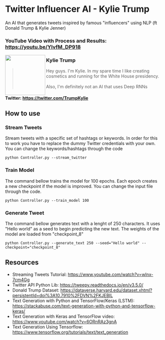 # Twitter Influencer AI - Kylie Trump
An AI that generates tweets inspired by famous "influencers" using NLP (ft Donald Trump & Kylie Jenner)

### YouTube Video with Process and Results: https://youtu.be/YIvfM_DP918

<img align="left" width="130" src="https://github.com/gdemos01/TwitterInfluencerAI/blob/master/data/KylieTrump.jpg">

### Kylie Trump
 
>Hey guys. I'm Kylie. In my spare time I like creating cosmetics and running for the White House presidency.\
\
>Also, I'm definitely not an AI that uses Deep RNNs 

#### Twitter: https://twitter.com/TrumpKylie


## How to use

### Stream Tweets
Stream tweets with a specific set of hashtags or keywords. In order for this to work you have to replace the dummy Twitter credentials
with your own. You can change the keywords/hashtags through the code

```
python Controller.py --stream_twitter
```

### Train Model
The command bellow trains the model for 100 epochs. Each epoch creates a new checkpoint if the model is improved. You can change the input file through the code.
```
python Controller.py --train_model 100
```

### Generate Tweet
The command bellow generates text with a lenght of 250 characters. It uses "Hello world" as a seed to begin predicting the new text.
The weights of the model are loaded from "checkpoint_8"

```
python Controller.py --generate_text 250 --seed="Hello world" --checkpoint="checkpoint_8"
```

## Resources
* Streaming Tweets Tutorial: https://www.youtube.com/watch?v=wlnx-7cm4Gg
* Twitter API Python Lib: https://tweepy.readthedocs.io/en/v3.5.0/
* Donald Trump Dataset: https://dataverse.harvard.edu/dataset.xhtml?persistentId=doi%3A10.7910%2FDVN%2FKJEBIL
* Text Generation with Python and TensorFlow/Keras (LSTM): https://stackabuse.com/text-generation-with-python-and-tensorflow-keras/
* Text Generation with Keras and TensorFlow video: https://www.youtube.com/watch?v=6ORnRAz3gnA
* Text Generation Using Tensorflow: https://www.tensorflow.org/tutorials/text/text_generation

